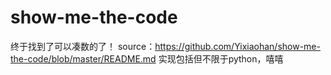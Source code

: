 # show-me-the-code
终于找到了可以凑数的了！
source：https://github.com/Yixiaohan/show-me-the-code/blob/master/README.md
实现包括但不限于python，嘻嘻
